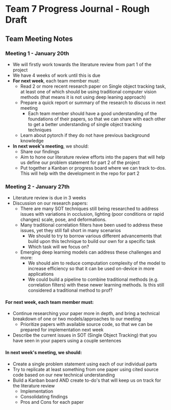 # Team 7 Progress Journal - Rough Draft

## Team Meeting Notes

### Meeting 1 - January 20th

- We will firstly work towards the literature review from part 1 of the project
- We have 4 weeks of work until this is due
- **For next week**, each team member must:
  - Read 2 or more recent research paper on Single object tracking task, at least one of which should be using traditional computer vision methods (that means it is not using deep leaning approach)
  - Prepare a quick report or summary of the research to discuss in next meeting
    - Each team member should have a good understanding of the foundations of their papers, so that we can share with each other to get a better understanding of single object tracking techniques
  - Learn about pytorch if they do not have previous background knowledge
- **In next week's meeting**, we should:
  - Share our findings
  - Aim to hone our literature review efforts into the papers that will help us define our problem statement for part 2 of the project
  - Put together a Kanban or progress board where we can track to-dos. This will help with the development in the repo for part 2

### Meeting 2 - January 27th

- Literature review is due in 3 weeks
- Discussion on our research papers:
  - There are many SOT techniques still being researched to address issues with variations in occlusion, lighting (poor conditions or rapid changes) scale, pose, and deformations.
  - Many traditional correlation filters have been used to address these issues, yet they still fall short in many scenarios
    - We should to try to borrow various different advancements that build upon this technique to build our own for a specific task
    - Which task will we focus on?
  - Emerging deep learning models can address these challenges and more:
    - We should aim to reduce computation complexity of the model to increase efficiency so that it can be used on-device in more applications
    - We could build a pipeline to combine traditional methods (e.g. correlation filters) with these newer learning methods. Is this still considered a traditional method to prof?

#### **For next week**, each team member must:

- Continue researching your paper more in depth, and bring a technical breakdown of one or two models/approaches to our meeting
  - Prioritize papers with available source code, so that we can be prepared for implementation next week
- Describe the current issues in SOT (Single Object Tracking) that you have seen in your papers using a couple sentences

#### **In next week's meeting**, we should:

- Create a single problem statement using each of our individual parts
- Try to replicate at least something from one paper using cited source code based on our new technical understanding
- Build a Kanban board AND create to-do's that will keep us on track for the literature review
  - Implementation
  - Consolidating findings
  - Pros and Cons for each paper
